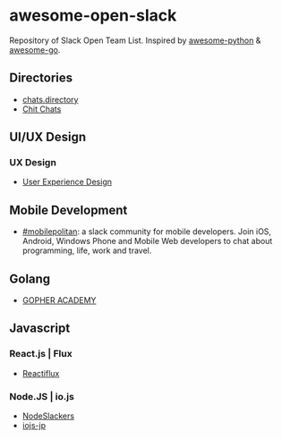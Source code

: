 # awesome-open-slack

Repository of Slack Open Team List.
Inspired by [awesome-python](https://github.com/avelino/awesome-python) & [awesome-go](https://github.com/avelino/awesome-go).

## Directories
- [chats.directory](http://chats.directory/)
- [Chit Chats](http://www.chitchats.co/)

## UI/UX Design

### UX Design
- [User Experience Design](http://www.designerhangout.co/)

## Mobile Development

- [#mobilepolitan](http://mobilepolitan.com/): a slack community for mobile developers. Join iOS, Android, Windows Phone and Mobile Web developers to chat about programming, life, work and travel.

## Golang
- [GOPHER ACADEMY](http://blog.gopheracademy.com/gophers-slack-community/)

## Javascript

### React.js | Flux
- [Reactiflux](http://www.reactiflux.com/)

### Node.JS | io.js
- [NodeSlackers](http://nodeslackers.io/)
- [iojs-jp](http://iojs-jp-slack.herokuapp.com/)
